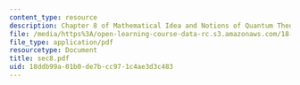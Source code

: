 ```yaml
---
content_type: resource
description: Chapter 8 of Mathematical Idea and Notions of Quantum Theory
file: /media/https%3A/open-learning-course-data-rc.s3.amazonaws.com/18-238-geometry-and-quantum-field-theory-fall-2002/18ddb99a01b0de7bcc971c4ae3d3c483_sec8.pdf
file_type: application/pdf
resourcetype: Document
title: sec8.pdf
uid: 18ddb99a-01b0-de7b-cc97-1c4ae3d3c483
---
```

